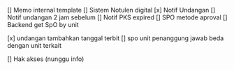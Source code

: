

<!-- ----- new feature -->
[] Memo internal template
[] Sistem Notulen digital
[x] Notif Undangan
[] Notif undangan 2 jam sebelum
[] Notif PKS expired
[] SPO metode aproval
[] Backend get SpO by unit

<!-- ----- minor bug -->
[x] undangan tambahkan tanggal terbit
[] spo unit penanggung jawab beda dengan unit terkait

<!-- ----- mayor bug -->

<!-- ----- Authorization -->
[] Hak akses (nunggu info)